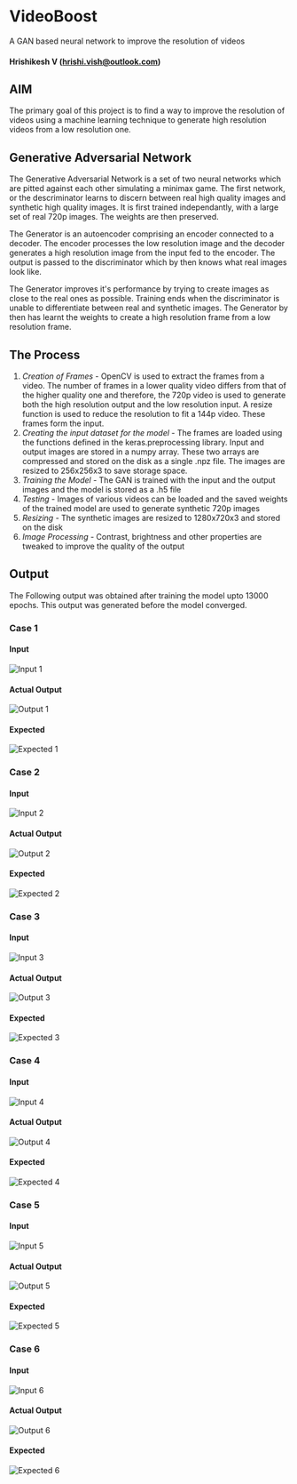# VideoBoost
A GAN based neural network to improve the resolution of videos
#### Hrishikesh V (hrishi.vish@outlook.com)

## AIM
The primary goal of this project is to find a way to improve the resolution of videos using a machine learning technique to generate high resolution videos from a low resolution one. 

## Generative Adversarial Network
The Generative Adversarial Network is a set of two neural networks which are pitted against each other simulating a minimax game. The first network, or the descriminator learns to discern between real high quality images and synthetic high quality images. It is first trained independantly, with a large set of real 720p images. The weights are then preserved. 

The Generator is an autoencoder comprising an encoder connected to a decoder. The encoder processes the low resolution image and the decoder generates a high resolution image from the input fed to the encoder. The output is passed to the discriminator which by then knows what real images look like. 

The Generator improves it's performance by trying to create images as close to the real ones as possible. Training ends when the discriminator is unable to differentiate between real and synthetic images. The Generator by then has learnt the weights to create a high resolution frame from a low resolution frame. 

## The Process
  1. *Creation of Frames* - OpenCV is used to extract the frames from a video. The number of frames in a lower quality video differs from that of the higher quality one and therefore, the 720p video is used to generate both the high resolution output and the low resolution input. A resize function is used to reduce the resolution to fit a 144p video. These frames form the input. 
  2. *Creating the input dataset for the model* - The frames are loaded using the functions defined in the keras.preprocessing library. Input and output images are stored in a numpy array. These two arrays are compressed and stored on the disk as a single .npz file. The images are resized to 256x256x3 to save storage space. 
  3. *Training the Model* - The GAN is trained with the input and the output images and the model is stored as a .h5 file
  4. *Testing* - Images of various videos can be loaded and the saved weights of the trained model are used to generate synthetic 720p images
  5. *Resizing* - The synthetic images are resized to 1280x720x3 and stored on the disk
  6. *Image Processing* - Contrast, brightness and other properties are tweaked to improve the quality of the output

## Output
The Following output was obtained after training the model upto 13000 epochs. This output was generated before the model converged. 

### Case 1
#### Input
![Input 1](/images/in1.jpg)
#### Actual Output
![Output 1](/images/o1.jpg)
#### Expected
![Expected 1](/images/e1.jpg)

### Case 2
#### Input
![Input 2](/images/in2.jpg)
#### Actual Output
![Output 2](/images/o2.jpg)
#### Expected
![Expected 2](/images/e2.jpg)

### Case 3
#### Input
![Input 3](/images/in3.jpg)
#### Actual Output
![Output 3](/images/o3.jpg)
#### Expected
![Expected 3](/images/e3.jpg)

### Case 4
#### Input
![Input 4](/images/in4.jpg)
#### Actual Output
![Output 4](/images/o4.jpg)
#### Expected
![Expected 4](/images/e4.jpg)

### Case 5
#### Input
![Input 5](/images/in5.jpg)
#### Actual Output
![Output 5](/images/o5.jpg)
#### Expected
![Expected 5](/images/e5.jpg)

### Case 6
#### Input
![Input 6](/images/in6.jpg)
#### Actual Output
![Output 6](/images/o6.jpg)
#### Expected
![Expected 6](/images/e6.jpg)
